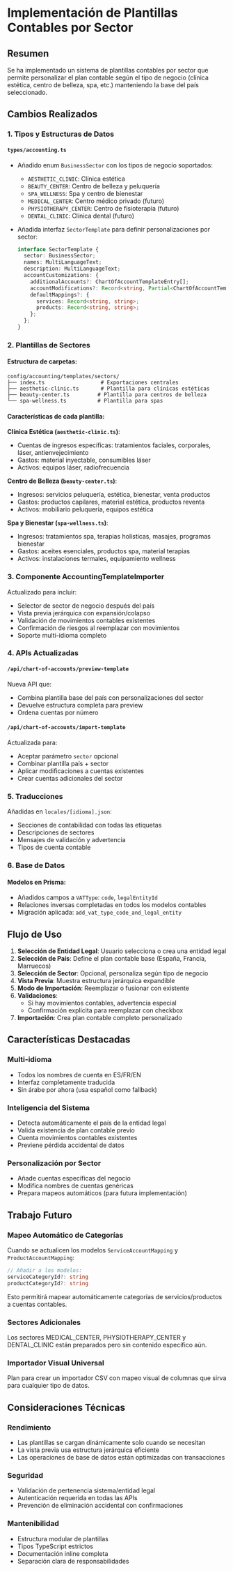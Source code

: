 # Implementación de Plantillas Contables por Sector

## Resumen
Se ha implementado un sistema de plantillas contables por sector que permite personalizar el plan contable según el tipo de negocio (clínica estética, centro de belleza, spa, etc.) manteniendo la base del país seleccionado.

## Cambios Realizados

### 1. Tipos y Estructuras de Datos

#### `types/accounting.ts`
- Añadido enum `BusinessSector` con los tipos de negocio soportados:
  - `AESTHETIC_CLINIC`: Clínica estética
  - `BEAUTY_CENTER`: Centro de belleza y peluquería
  - `SPA_WELLNESS`: Spa y centro de bienestar
  - `MEDICAL_CENTER`: Centro médico privado (futuro)
  - `PHYSIOTHERAPY_CENTER`: Centro de fisioterapia (futuro)
  - `DENTAL_CLINIC`: Clínica dental (futuro)

- Añadida interfaz `SectorTemplate` para definir personalizaciones por sector:
  ```typescript
  interface SectorTemplate {
    sector: BusinessSector;
    names: MultiLanguageText;
    description: MultiLanguageText;
    accountCustomizations: {
      additionalAccounts?: ChartOfAccountTemplateEntry[];
      accountModifications?: Record<string, Partial<ChartOfAccountTemplateEntry>>;
      defaultMappings?: {
        services: Record<string, string>;
        products: Record<string, string>;
      };
    };
  }
  ```

### 2. Plantillas de Sectores

#### Estructura de carpetas:
```
config/accounting/templates/sectors/
├── index.ts                  # Exportaciones centrales
├── aesthetic-clinic.ts       # Plantilla para clínicas estéticas
├── beauty-center.ts         # Plantilla para centros de belleza
└── spa-wellness.ts          # Plantilla para spas
```

#### Características de cada plantilla:

**Clínica Estética (`aesthetic-clinic.ts`)**:
- Cuentas de ingresos específicas: tratamientos faciales, corporales, láser, antienvejecimiento
- Gastos: material inyectable, consumibles láser
- Activos: equipos láser, radiofrecuencia

**Centro de Belleza (`beauty-center.ts`)**:
- Ingresos: servicios peluquería, estética, bienestar, venta productos
- Gastos: productos capilares, material estética, productos reventa
- Activos: mobiliario peluquería, equipos estética

**Spa y Bienestar (`spa-wellness.ts`)**:
- Ingresos: tratamientos spa, terapias holísticas, masajes, programas bienestar
- Gastos: aceites esenciales, productos spa, material terapias
- Activos: instalaciones termales, equipamiento wellness

### 3. Componente AccountingTemplateImporter

Actualizado para incluir:
- Selector de sector de negocio después del país
- Vista previa jerárquica con expansión/colapso
- Validación de movimientos contables existentes
- Confirmación de riesgos al reemplazar con movimientos
- Soporte multi-idioma completo

### 4. APIs Actualizadas

#### `/api/chart-of-accounts/preview-template`
Nueva API que:
- Combina plantilla base del país con personalizaciones del sector
- Devuelve estructura completa para preview
- Ordena cuentas por número

#### `/api/chart-of-accounts/import-template`
Actualizada para:
- Aceptar parámetro `sector` opcional
- Combinar plantilla país + sector
- Aplicar modificaciones a cuentas existentes
- Crear cuentas adicionales del sector

### 5. Traducciones

Añadidas en `locales/[idioma].json`:
- Secciones de contabilidad con todas las etiquetas
- Descripciones de sectores
- Mensajes de validación y advertencia
- Tipos de cuenta contable

### 6. Base de Datos

#### Modelos en Prisma:
- Añadidos campos a `VATType`: `code`, `legalEntityId`
- Relaciones inversas completadas en todos los modelos contables
- Migración aplicada: `add_vat_type_code_and_legal_entity`

## Flujo de Uso

1. **Selección de Entidad Legal**: Usuario selecciona o crea una entidad legal
2. **Selección de País**: Define el plan contable base (España, Francia, Marruecos)
3. **Selección de Sector**: Opcional, personaliza según tipo de negocio
4. **Vista Previa**: Muestra estructura jerárquica expandible
5. **Modo de Importación**: Reemplazar o fusionar con existente
6. **Validaciones**:
   - Si hay movimientos contables, advertencia especial
   - Confirmación explícita para reemplazar con checkbox
7. **Importación**: Crea plan contable completo personalizado

## Características Destacadas

### Multi-idioma
- Todos los nombres de cuenta en ES/FR/EN
- Interfaz completamente traducida
- Sin árabe por ahora (usa español como fallback)

### Inteligencia del Sistema
- Detecta automáticamente el país de la entidad legal
- Valida existencia de plan contable previo
- Cuenta movimientos contables existentes
- Previene pérdida accidental de datos

### Personalización por Sector
- Añade cuentas específicas del negocio
- Modifica nombres de cuentas genéricas
- Prepara mapeos automáticos (para futura implementación)

## Trabajo Futuro

### Mapeo Automático de Categorías
Cuando se actualicen los modelos `ServiceAccountMapping` y `ProductAccountMapping`:
```typescript
// Añadir a los modelos:
serviceCategoryId?: string
productCategoryId?: string
```

Esto permitirá mapear automáticamente categorías de servicios/productos a cuentas contables.

### Sectores Adicionales
Los sectores MEDICAL_CENTER, PHYSIOTHERAPY_CENTER y DENTAL_CLINIC están preparados pero sin contenido específico aún.

### Importador Visual Universal
Plan para crear un importador CSV con mapeo visual de columnas que sirva para cualquier tipo de datos.

## Consideraciones Técnicas

### Rendimiento
- Las plantillas se cargan dinámicamente solo cuando se necesitan
- La vista previa usa estructura jerárquica eficiente
- Las operaciones de base de datos están optimizadas con transacciones

### Seguridad
- Validación de pertenencia sistema/entidad legal
- Autenticación requerida en todas las APIs
- Prevención de eliminación accidental con confirmaciones

### Mantenibilidad
- Estructura modular de plantillas
- Tipos TypeScript estrictos
- Documentación inline completa
- Separación clara de responsabilidades 